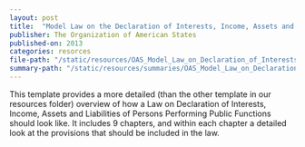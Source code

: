 ```yaml
---
layout: post
title:  "Model Law on the Declaration of Interests, Income, Assets and Liabilities of Persons Performing Public Functions"
publisher: The Organization of American States
published-on: 2013
categories: resorces
file-path: "/static/resources/OAS_Model_Law_on_Declaration_of_Interests_Income_Assets_and_Liabilities_of_Persons_Performing_Public_Functions.pdf"
summary-path: "/static/resources/summaries/OAS_Model_Law_on_Declaration_of_Interests_Income_Assets_and_Liabilities_of_Persons_Performing_Public_Functions_summary.docx"
---
```

This template provides a more detailed (than the other template in our resources folder) overview of how a Law on Declaration of Interests, Income, Assets and Liabilities of Persons Performing Public Functions should look like. It includes 9 chapters, and within each chapter a detailed look at the provisions that should be included in the law.